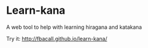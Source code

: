 # Learn-kana
A web tool to help with learning hiragana and katakana

Try it:
http://fbacall.github.io/learn-kana/
